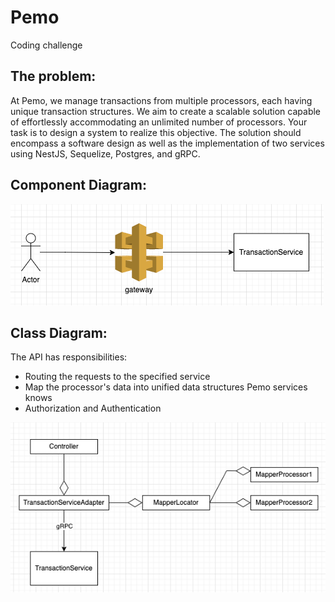 # Pemo
Coding challenge

## The problem:
At Pemo, we manage transactions from multiple processors, each having unique transaction structures. We aim to create a scalable solution capable of effortlessly accommodating an unlimited number of processors.
Your task is to design a system to realize this objective. The solution should encompass a software design as well as the implementation of two services using NestJS, Sequelize, Postgres,
and gRPC.

## Component Diagram:
![assets/img.png](assets/img.png)

## Class Diagram:

The API has responsibilities:

- Routing the requests to the specified service
- Map the processor's data into unified data structures Pemo services knows
- Authorization and Authentication

![img.png](assets/class-diagram.png)

